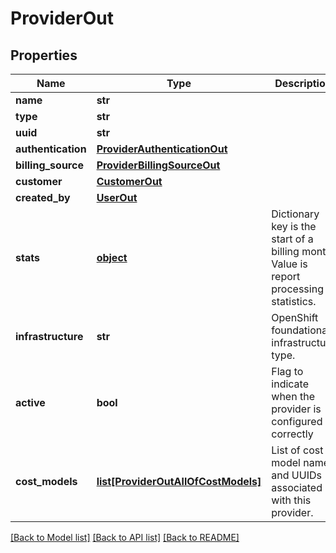 # ProviderOut

## Properties
Name | Type | Description | Notes
------------ | ------------- | ------------- | -------------
**name** | **str** |  | 
**type** | **str** |  | 
**uuid** | **str** |  | 
**authentication** | [**ProviderAuthenticationOut**](ProviderAuthenticationOut.md) |  | 
**billing_source** | [**ProviderBillingSourceOut**](ProviderBillingSourceOut.md) |  | 
**customer** | [**CustomerOut**](CustomerOut.md) |  | 
**created_by** | [**UserOut**](UserOut.md) |  | 
**stats** | [**object**](.md) | Dictionary key is the start of a billing month.  Value is report processing statistics. | [optional] 
**infrastructure** | **str** | OpenShift foundational infrastructure type. | [optional] 
**active** | **bool** | Flag to indicate when the provider is configured correctly | [optional] 
**cost_models** | [**list[ProviderOutAllOfCostModels]**](ProviderOutAllOfCostModels.md) | List of cost model name and UUIDs associated with this provider. | [optional] 

[[Back to Model list]](../README.md#documentation-for-models) [[Back to API list]](../README.md#documentation-for-api-endpoints) [[Back to README]](../README.md)


